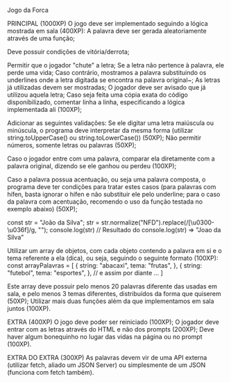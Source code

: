 Jogo da Forca


PRINCIPAL (1000XP)
O jogo deve ser implementado seguindo a lógica mostrada em sala (400XP):
A palavra deve ser gerada aleatoriamente através de uma função;

Deve possuir condições de vitória/derrota;

Permitir que o jogador "chute" a letra;
Se a letra não pertence à palavra, ele perde uma vida;
Caso contrário, mostramos a palavra substituindo os underlines onde a letra digitada se encontra na palavra original~;
As letras já utilizadas devem ser mostradas;
O jogador deve ser avisado que já utilizou aquela letra;
Caso seja feita uma cópia exata do código disponibilizado, comentar linha a linha, especificando a lógica implementada ali (100XP);

Adicionar as seguintes validações:
Se ele digitar uma letra maiúscula ou minúscula, o programa deve interpretar da mesma forma (utilizar string.toUpperCase() ou string.toLowerCase()) (50XP);
Não permitir números, somente letras ou palavras (50XP);


Caso o jogador entre com uma palavra, comparar ela diretamente com a palavra original, dizendo se ele ganhou ou perdeu (100XP);


Caso a palavra possua acentuação, ou seja uma palavra composta, o programa deve ter condições para tratar estes casos (para palavras com hífen, basta ignorar o hífen e não substituir ele pelo underline; para o caso da palavra com acentuação, recomendo o uso da função testada no exemplo abaixo) (50XP);

const str = "João da Silva";
str = str.normalize("NFD").replace(/[\u0300-\u036f]/g, "");
console.log(str)
// Resultado do console.log(str) => "Joao da Silva"

Utilizar um array de objetos, com cada objeto contendo a palavra em si e o tema referente a ela (dica), ou seja, seguindo o seguinte formato (100XP):
const arrayPalavras = [
  {
    string: "abacaxi",
    tema: "frutas",
  },
  {
    string: "futebol",
    tema: "esportes",
  },
  // e assim por diante ...
]

Este array deve possuir pelo menos 20 palavras diferente das usadas em sala, e pelo menos 3 temas diferentes, distribuídos da forma que quiserem (50XP);
Utilizar mais duas funções além da que implementamos em sala juntos (100XP).

EXTRA (400XP)
O jogo deve poder ser reiniciado (100XP);
O jogador deve entrar com as letras através do HTML e não dos prompts (200XP);
Deve haver algum bonequinho no lugar das vidas na página ou no prompt (100XP).

EXTRA DO EXTRA (300XP)
As palavras devem vir de uma API externa (utilizar fetch, aliado um JSON Server) ou simplesmente de um JSON (funciona com fetch também).